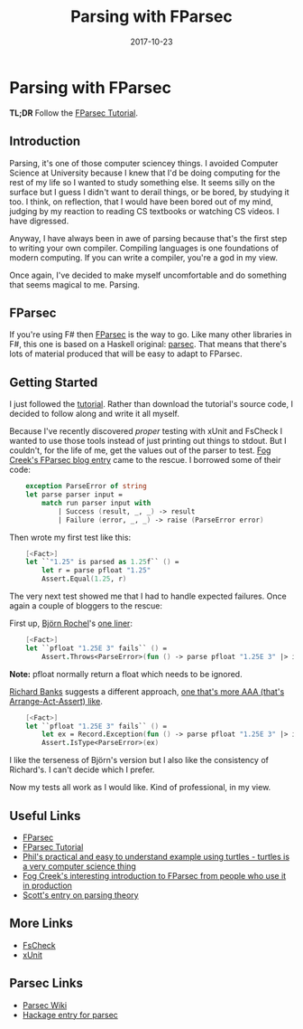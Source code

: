 ﻿---
date: "2017-10-23"
title: "Parsing with FParsec"
---

# Parsing with FParsec

**TL;DR** Follow the [FParsec Tutorial](http://www.quanttec.com/fparsec/tutorial.html).

## Introduction
Parsing, it's one of those computer sciencey things.  I avoided Computer Science at University because I knew that I'd be doing computing for the rest of my life so I wanted to study something else.  It seems silly on the surface but I guess I didn't want to derail things, or be bored, by studying it too.  I think, on reflection, that I would have been bored out of my mind, judging by my reaction to reading CS textbooks or watching CS videos.  I have digressed.

Anyway, I have always been in awe of parsing because that's the first step to writing your own compiler.  Compiling languages is  one foundations of modern computing.  If you can write a compiler, you're a god in my view.

Once again, I've decided to make myself uncomfortable and do something that seems magical to me.  Parsing.

## FParsec

If you're using F\# then [FParsec](http://www.quanttec.com/fparsec/) is the way to go.  Like many other libraries in F\#, this one is based on a Haskell original: [parsec](https://hackage.haskell.org/package/parsec).  That means that there's lots of material produced that will be easy to adapt to FParsec.

## Getting Started
I just followed the [tutorial](http://www.quanttec.com/fparsec/tutorial.html).  Rather than download the tutorial's source code, I decided to follow along and write it all myself.

Because I've recently discovered *proper* testing with xUnit and FsCheck I wanted to use those tools instead of just printing out things to stdout.  But I couldn't, for the life of me, get the values out of the parser to test.  [Fog Creek's FParsec blog entry](https://blog.fogcreek.com/fparsec/) came to the rescue.  I borrowed some of their code:

```fsharp
    exception ParseError of string
    let parse parser input = 
        match run parser input with 
            | Success (result, _, _) -> result 
            | Failure (error, _, _) -> raise (ParseError error) 
```

Then wrote my first test like this:

```fsharp
    [<Fact>]
    let ``"1.25" is parsed as 1.25f`` () =
        let r = parse pfloat "1.25"
        Assert.Equal(1.25, r)
```

The very next test showed me that I had to handle expected failures.  Once again a couple of bloggers to the rescue:

First up, [Björn Rochel](http://www.bjoernrochel.de/about/)'s [one liner](http://www.bjoernrochel.de/2010/04/19/testing-f-code-with-xunit-net-on-net-4-0/):

```fsharp
    [<Fact>]
    let ``pfloat "1.25E 3" fails`` () = 
        Assert.Throws<ParseError>(fun () -> parse pfloat "1.25E 3" |> ignore)
```

**Note:** pfloat normally return a float which needs to be ignored.

[Richard Banks](https://www.richard-banks.org/about/) suggests a different approach, [one that's more AAA (that's Arrange-Act-Assert) like](https://www.richard-banks.org/2015/07/stop-using-assertthrows-in-your-bdd.html).


```fsharp
    [<Fact>]
    let ``pfloat "1.25E 3" fails`` () = 
        let ex = Record.Exception(fun () -> parse pfloat "1.25E 3" |> ignore)
        Assert.IsType<ParseError>(ex)
```

I like the terseness of Björn's version but I also like the consistency of Richard's.  I can't decide which I prefer.

Now my tests all work as I would like.  Kind of professional, in my view.

## Useful Links
* [FParsec](http://www.quanttec.com/fparsec/) 
* [FParsec Tutorial](http://www.quanttec.com/fparsec/tutorial.html)
* [Phil's practical and easy to understand example using turtles - turtles is a very computer science thing](http://trelford.com/blog/post/FParsec.aspx)
* [Fog Creek's interesting introduction to FParsec from people who use it in production](https://blog.fogcreek.com/fparsec/)
* [Scott's entry on parsing theory](https://fsharpforfunandprofit.com/posts/understanding-parser-combinators/)

## More Links
* [FsCheck](https://fscheck.github.io/FsCheck/)
* [xUnit](https://xunit.github.io/) 

## Parsec Links
* [Parsec Wiki](https://wiki.haskell.org/Parsec)
* [Hackage entry for parsec](https://hackage.haskell.org/package/parsec)
